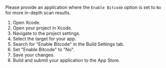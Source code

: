 Please provide an application where the `Enable Bitcode` option is set to `No` for more in-depth scan results.

1. Open Xcode.
2. Open your project in Xcode.
3. Navigate to the project settings.
4. Select the target for your app.
5. Search for "Enable Bitcode" in the Build Settings tab.
6. Set "Enable Bitcode" to "No".
7. Save your changes.
8. Build and submit your application to the App Store.
